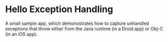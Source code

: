 Hello Exception Handling
==============

A small sample app, which demonostrates how to capture unhandled exceptions that throw either from the Java runtime (in a Droid app) or Obj-C (in an iOS app).
